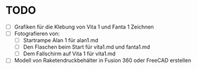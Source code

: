 # TODO

- [ ] Grafiken für die Klebung von Vita 1 und Fanta 1 Zeichnen
- [ ] Fotografieren von:
  - [ ] Startrampe Alan 1 für alan1.md
  - [ ] Den Flaschen beim Start für vita1.md und fanta1.md
  - [ ] Dem Fallschirm auf Vita 1 für vita1.md
- [ ] Modell von Raketendruckbehälter in Fusion 360 oder FreeCAD erstellen
